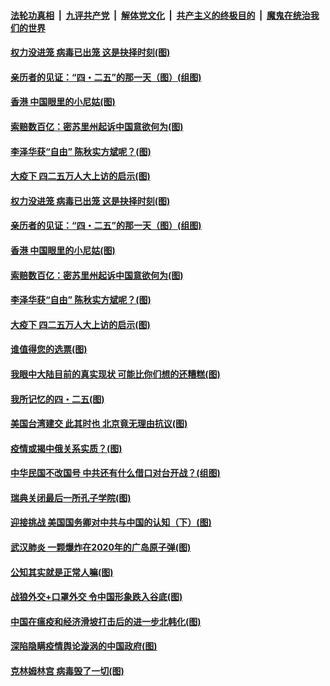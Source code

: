 

####  [法轮功真相](../../../../basic/blob/master/README.md?t=04251631) &nbsp;|&nbsp; [九评共产党](../../../../9ping.md/blob/master/README.md?t=04251631) &nbsp;|&nbsp; [解体党文化](../../../../jtdwh.md/blob/master/README.md?t=04251631)  &nbsp;|&nbsp; [共产主义的终极目的](../../../../gczydzjmd.md/blob/master/README.md?t=04251631) &nbsp;|&nbsp; [魔鬼在统治我们的世界](../../../../mgztzwmdsj.md/blob/master/README.md?t=04251631) 

#### [权力没进笼 病毒已出笼 这是抉择时刻(图)](../pages/p4/931043.md?t=04251631) 

#### [亲历者的见证：“四・二五”的那一天（图）(组图)](../pages/p4/930767.md?t=04251631) 

#### [香港 中国眼里的小尼姑(图)](../pages/p4/931006.md?t=04251631) 

#### [索赔数百亿：密苏里州起诉中国意欲何为(图)](../pages/p4/931014.md?t=04251631) 

#### [李泽华获“自由” 陈秋实方斌呢？(图)](../pages/p4/931013.md?t=04251631) 

#### [大疫下 四二五万人大上访的启示(图)](../pages/p4/930989.md?t=04251631) 

#### [权力没进笼 病毒已出笼 这是抉择时刻(图)](../pages/p4/931043.md?t=04251631) 

#### [亲历者的见证：“四・二五”的那一天（图）(组图)](../pages/p4/930767.md?t=04251631) 

#### [香港 中国眼里的小尼姑(图)](../pages/p4/931006.md?t=04251631) 

#### [索赔数百亿：密苏里州起诉中国意欲何为(图)](../pages/p4/931014.md?t=04251631) 

#### [李泽华获“自由” 陈秋实方斌呢？(图)](../pages/p4/931013.md?t=04251631) 

#### [大疫下 四二五万人大上访的启示(图)](../pages/p4/930989.md?t=04251631) 

#### [谁值得您的选票(图)](../pages/p4/930880.md?t=04251631) 

#### [我眼中大陆目前的真实现状 可能比你们想的还糟糕(图)](../pages/p4/930843.md?t=04251631) 

#### [我所记忆的四・二五(图)](../pages/p4/930764.md?t=04251631) 

#### [美国台湾建交 此其时也 北京竟无理由抗议(图)](../pages/p4/930836.md?t=04251631) 

#### [疫情或揭中俄关系实质？(图)](../pages/p4/930841.md?t=04251631) 

#### [中华民国不改国号 中共还有什么借口对台开战？(组图)](../pages/p4/930867.md?t=04251631) 

#### [瑞典关闭最后一所孔子学院(图)](../pages/p4/930859.md?t=04251631) 

#### [迎接挑战 美国国务卿对中共与中国的认知（下）(图)](../pages/p4/930856.md?t=04251631) 

#### [武汉肺炎 一颗爆炸在2020年的广岛原子弹(图)](../pages/p4/930792.md?t=04251631) 

#### [公知其实就是正常人嘛(图)](../pages/p4/930773.md?t=04251631) 

#### [战狼外交+口罩外交 令中国形象跌入谷底(图)](../pages/p4/930771.md?t=04251631) 

#### [中国在瘟疫和经济滑坡打击后的进一步北韩化(图)](../pages/p4/930769.md?t=04251631) 

#### [深陷隐瞒疫情舆论漩涡的中国政府(图)](../pages/p4/930762.md?t=04251631) 

#### [克林姆林宫 病毒毁了一切(图)](../pages/p4/930760.md?t=04251631) 

